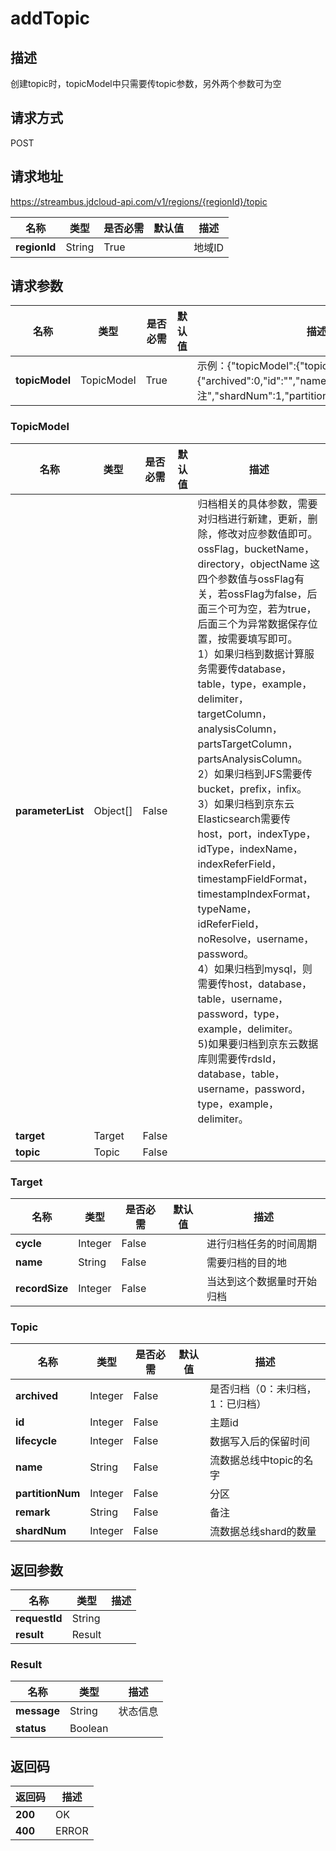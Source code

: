 # addTopic


## 描述
创建topic时，topicModel中只需要传topic参数，另外两个参数可为空

## 请求方式
POST

## 请求地址
https://streambus.jdcloud-api.com/v1/regions/{regionId}/topic

|名称|类型|是否必需|默认值|描述|
|---|---|---|---|---|
|**regionId**|String|True| |地域ID|

## 请求参数
|名称|类型|是否必需|默认值|描述|
|---|---|---|---|---|
|**topicModel**|TopicModel|True| |示例：{"topicModel":{"topic":{"archived":0,"id":"","name":"create","remark":"备注","shardNum":1,"partitionNum":2,"lifecycle":3}}}|

### TopicModel
|名称|类型|是否必需|默认值|描述|
|---|---|---|---|---|
|**parameterList**|Object[]|False| |归档相关的具体参数，需要对归档进行新建，更新，删除，修改对应参数值即可。<br>ossFlag，bucketName，directory，objectName 这四个参数值与ossFlag有关，若ossFlag为false，后面三个可为空，若为true，后面三个为异常数据保存位置，按需要填写即可。<br> 1）如果归档到数据计算服务需要传database，table，type，example，delimiter，targetColumn，analysisColumn，partsTargetColumn，partsAnalysisColumn。<br>2）如果归档到JFS需要传bucket，prefix，infix。<br>3）如果归档到京东云 Elasticsearch需要传host，port，indexType，idType，indexName，indexReferField，timestampFieldFormat，timestampIndexFormat，typeName，idReferField，noResolve，username，password。<br> 4）如果归档到mysql，则需要传host，database，table，username，password，type，example，delimiter。 <br>5)如果要归档到京东云数据库则需要传rdsId，database，table，username，password，type，example，delimiter。|
|**target**|Target|False| | |
|**topic**|Topic|False| | |
### Target
|名称|类型|是否必需|默认值|描述|
|---|---|---|---|---|
|**cycle**|Integer|False| |进行归档任务的时间周期|
|**name**|String|False| |需要归档的目的地|
|**recordSize**|Integer|False| |当达到这个数据量时开始归档|
### Topic
|名称|类型|是否必需|默认值|描述|
|---|---|---|---|---|
|**archived**|Integer|False| |是否归档（0：未归档，1：已归档）|
|**id**|Integer|False| |主题id|
|**lifecycle**|Integer|False| |数据写入后的保留时间|
|**name**|String|False| |流数据总线中topic的名字|
|**partitionNum**|Integer|False| |分区|
|**remark**|String|False| |备注|
|**shardNum**|Integer|False| |流数据总线shard的数量|

## 返回参数
|名称|类型|描述|
|---|---|---|
|**requestId**|String| |
|**result**|Result| |

### Result
|名称|类型|描述|
|---|---|---|
|**message**|String|状态信息|
|**status**|Boolean| |

## 返回码
|返回码|描述|
|---|---|
|**200**|OK|
|**400**|ERROR|
